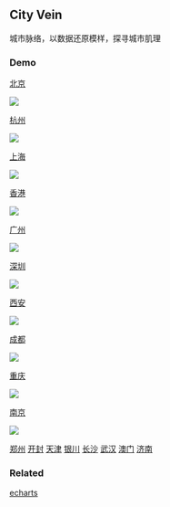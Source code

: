 ## City Vein

城市脉络，以数据还原模样，探寻城市肌理

### Demo

[北京](https://96486d9b.github.io/city-vein/html/beijing.html)

![](./gif/beijing.gif)

[杭州](https://96486d9b.github.io/city-vein/html/hangzhou.html) 

![](./gif/hangzhou.gif)

[上海](https://96486d9b.github.io/city-vein/html/shanghai.html)

![](./gif/shanghai.gif)

[香港](https://96486d9b.github.io/city-vein/html/hongkong.html)

![](./gif/hongkong.gif)

[广州](https://96486d9b.github.io/city-vein/html/guangzhou.html)

![](./gif/guangzhou.gif)

[深圳](https://96486d9b.github.io/city-vein/html/shenzhen.html)

![](./gif/shenzhen.gif)

[西安](https://96486d9b.github.io/city-vein/html/xian.html)

![](./gif/xian.gif)

[成都](https://96486d9b.github.io/city-vein/html/chengdu.html)

![](./gif/chengdu.gif)

[重庆](https://96486d9b.github.io/city-vein/html/chongqing.html)

![](./gif/chongqing.gif)

[南京](https://96486d9b.github.io/city-vein/html/nanjing.html)

![](./gif/nanjing.gif)

[郑州](https://96486d9b.github.io/city-vein/html/zhengzhou.html)
[开封](https://96486d9b.github.io/city-vein/html/kaifeng.html)
[天津](https://96486d9b.github.io/city-vein/html/tianjin.html)
[银川](https://96486d9b.github.io/city-vein/html/yinchuan.html)
[长沙](https://96486d9b.github.io/city-vein/html/changsha.html)
[武汉](https://96486d9b.github.io/city-vein/html/wuhan.html)
[澳门](https://96486d9b.github.io/city-vein/html/aomen.html)
[济南](https://96486d9b.github.io/city-vein/html/jinan.html)

### Related
[echarts](https://github.com/apache/incubator-echarts)